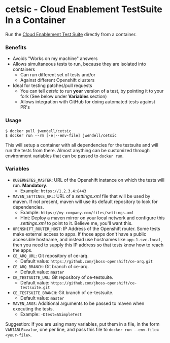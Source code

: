 # cetsic - Cloud Enablement TestSuite In a Container

Run the [Cloud Enablement Test Suite](https://github.com/jboss-openshift/ce-testsuite) directly from a container.

### Benefits
- Avoids "Works on my machine" answers
- Allows simultaneous tests to run, because they are isolated into containers
  - Can run different set of tests and/or
  - Against different Openshift clusters
- Ideal for testing patches/pull requests
  - You can tell *cetsic* to run **your** version of a test, by pointing it to your fork (See below under **Variables** section)
  - Allows integration with GitHub for doing automated tests against PR's

### Usage
```
$ docker pull jwendell/cetsic
$ docker run --rm [-e|--env-file] jwendell/cetsic
```
This will setup a container with all dependencies for the testsuite and will run the tests from there. Almost anything can be customized through environment variables that can be passed to `docker run`.

### Variables
- `KUBERNETES_MASTER`: URL of the Openshift instance on which the tests will run. **Mandatory**.
  - Example: `https://1.2.3.4:8443` 
- `MAVEN_SETTINGS_URL`: URL of a *settings.xml* file that will be used by maven. If not present, maven will use its default repository to look for dependencies.
  - Example: `https://my-company.com/files/settings.xml`
  - Hint: Deploy a maven mirror on your local network and configure this *settings.xml* to point to it. Believe me, you'll want this.
- `OPENSHIFT_ROUTER_HOST`: IP Address of the Openshift router. Some tests make external access to apps. If those apps don't have a public accessible hostname, and instead use hostnames like `app-1.svc.local`, then you need to supply this IP address so that tests know how to reach the apps.
- `CE_ARQ_URL`: Git repository of ce-arq.
  - Default value: `https://github.com/jboss-openshift/ce-arq.git`
- `CE_ARQ_BRANCH`: Git branch of ce-arq.
  - Default value: `master`
- `CE_TESTSUITE_URL`: Git repository of ce-testsuite.
  - Default value: `https://github.com/jboss-openshift/ce-testsuite.git`
- `CE_TESTSUITE_BRANCH`: Git branch of ce-testsuite.
  - Default value: `master`
- `MAVEN_ARGS`: Additional arguments to be passed to maven when executing the tests.
  - Example: `-Dtest=ASimpleTest`

Suggestion: If you are using many variables, put them in a file, in the form `VARIABLE=value`, one per line, and pass this file to `docker run --env-file=<your-file>`.

